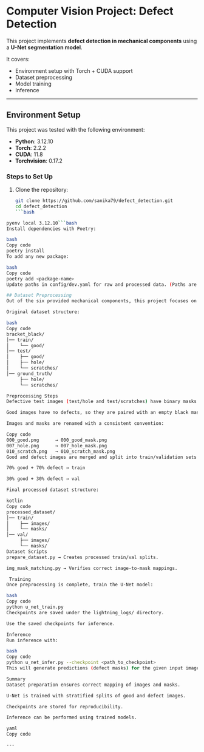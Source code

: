 # Computer Vision Project: Defect Detection  

This project implements **defect detection in mechanical components** using a **U-Net segmentation model**.  

It covers:  
- Environment setup with Torch + CUDA support  
- Dataset preprocessing  
- Model training  
- Inference  

---

## Environment Setup  

This project was tested with the following environment:  

- **Python**: 3.12.10  
- **Torch**: 2.2.2  
- **CUDA**: 11.8  
- **Torchvision**: 0.17.2  

### Steps to Set Up  
1. Clone the repository:  
   ```bash
   git clone https://github.com/sanika79/defect_detection.git
   cd defect_detection
   ```bash

```bash
pyenv local 3.12.10```bash
Install dependencies with Poetry:

bash
Copy code
poetry install
To add any new package:

bash
Copy code
poetry add <package-name>
Update paths in config/dev.yaml for raw and processed data. (Paths are kept as generic as possible.)

## Dataset Preprocessing
Out of the six provided mechanical components, this project focuses on bracket_black.

Original dataset structure:

bash
Copy code
bracket_black/
│── train/
│    └── good/
│── test/
│    ├── good/
│    ├── hole/
│    └── scratches/
│── ground_truth/
     ├── hole/
     └── scratches/

Preprocessing Steps
Defective test images (test/hole and test/scratches) have binary masks in ground_truth/hole and ground_truth/scratches.

Good images have no defects, so they are paired with an empty black mask.

Images and masks are renamed with a consistent convention:

Copy code
000_good.png      → 000_good_mask.png
007_hole.png      → 007_hole_mask.png
010_scratch.png   → 010_scratch_mask.png
Good and defect images are merged and split into train/validation sets using stratified sampling:

70% good + 70% defect → train

30% good + 30% defect → val

Final processed dataset structure:

kotlin
Copy code
processed_dataset/
│── train/
│    ├── images/
│    └── masks/
│── val/
     ├── images/
     └── masks/
Dataset Scripts
prepare_dataset.py → Creates processed train/val splits.

img_mask_matching.py → Verifies correct image-to-mask mappings.

 Training
Once preprocessing is complete, train the U-Net model:

bash
Copy code
python u_net_train.py
Checkpoints are saved under the lightning_logs/ directory.

Use the saved checkpoints for inference.

Inference
Run inference with:

bash
Copy code
python u_net_infer.py --checkpoint <path_to_checkpoint>
This will generate predictions (defect masks) for the given input images.

Summary
Dataset preparation ensures correct mapping of images and masks.

U-Net is trained with stratified splits of good and defect images.

Checkpoints are stored for reproducibility.

Inference can be performed using trained models.

yaml
Copy code

---
